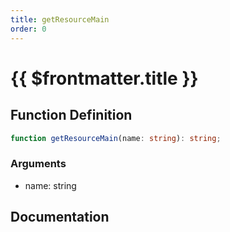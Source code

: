 ```yaml
---
title: getResourceMain
order: 0
---
```


# {{ $frontmatter.title }}

## Function Definition

```ts
function getResourceMain(name: string): string;
```

### Arguments

* name: string

## Documentation

<!--@include: ./parts/getResourceMain.md-->
